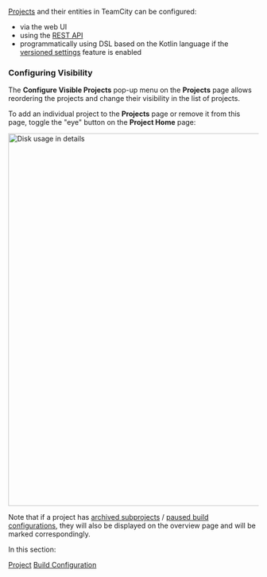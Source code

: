 [//]: # (title: Managing Projects and Build Configurations)
[//]: # (auxiliary-id: Managing Projects and Build Configurations)
[Projects](project.md) and their entities in TeamCity can be configured:
* via the web UI
* using the [REST API](rest-api.md)
* programmatically using DSL based on the Kotlin language if the [versioned settings](storing-project-settings-in-version-control.md) feature is enabled

### Configuring Visibility

The __Configure Visible Projects__ pop-up menu on the __Projects__ page allows reordering the projects and change their visibility in the list of projects.

To add an individual project to the __Projects__ page or remove it from this page, toggle the "eye" button on the __Project Home__ page:

<img src="eye-button.png" width="750" alt="Disk usage in details"/>

Note that if a project has [archived subprojects](archiving-projects.md) / [paused build configurations](build-configuration.md#Pausing+%2F+Activating+several+build+configurations+of+a+project), they will also be displayed on the overview page and will be marked correspondingly.


In this section:

<toc>
</toc>

<seealso>
        <category ref="concepts">
            <a href="project.md">Project</a>
            <a href="build-configuration.md">Build Configuration</a>
        </category>
</seealso>